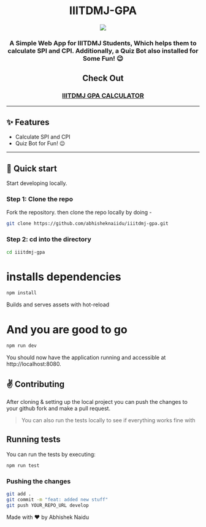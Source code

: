 <center>

# IIITDMJ-GPA

![](https://visitor-badge.glitch.me/badge?page_id=abhisheknaiidu.IIITDMJ-GPA)

### A Simple Web App for IIITDMJ Students, Which helps them to calculate SPI and CPI. Additionally, a Quiz Bot also installed for Some Fun! 😉

</center>
<center>
    <h2> Check Out </h2>

### [IIITDMJ GPA CALCULATOR](https://iiitdmj-gpa.now.sh/)

</center>
<hr>

## ✨ Features

- Calculate SPI and CPI
- Quiz Bot for Fun! 😉
<hr>

## :rocket: Quick start

Start developing locally.

### Step 1: Clone the repo

Fork the repository. then clone the repo locally by doing -

```sh
git clone https://github.com/abhisheknaiidu/iiitdmj-gpa.git
```

### Step 2: cd into the directory

```sh
cd iiitdmj-gpa
```

# installs dependencies

```sh
npm install
```

 <p> Builds and serves assets with hot-reload </p>
 
# And you are good to go
```sh
npm run dev
```
You should now have the application running and accessible at http://localhost:8080.

## :v: Contributing

After cloning & setting up the local project you can push the changes to your github fork and make a pull request.

> You can also run the tests locally to see if everything works fine with

## Running tests

You can run the tests by executing:

```bash
npm run test
```

### Pushing the changes

```bash
git add .
git commit -m "feat: added new stuff"
git push YOUR_REPO_URL develop
```

Made with :heart: by Abhishek Naidu
